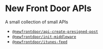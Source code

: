 # New Front Door APIs

A small collection of small APIs

- [`@newfrontdoor/api-create-presigned-post`](./packages/create-presigned-post)
- [`@newfrontdoor/init-middleware`](./packages/init-middleware)
- [`@newfrontdoor/itunes-feed`](./packages/itunes-feed)
